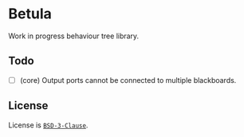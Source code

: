 # Betula

Work in progress behaviour tree library.

## Todo
- [ ] (core) Output ports cannot be connected to multiple blackboards.

## License
License is [`BSD-3-Clause`](./LICENSE).
